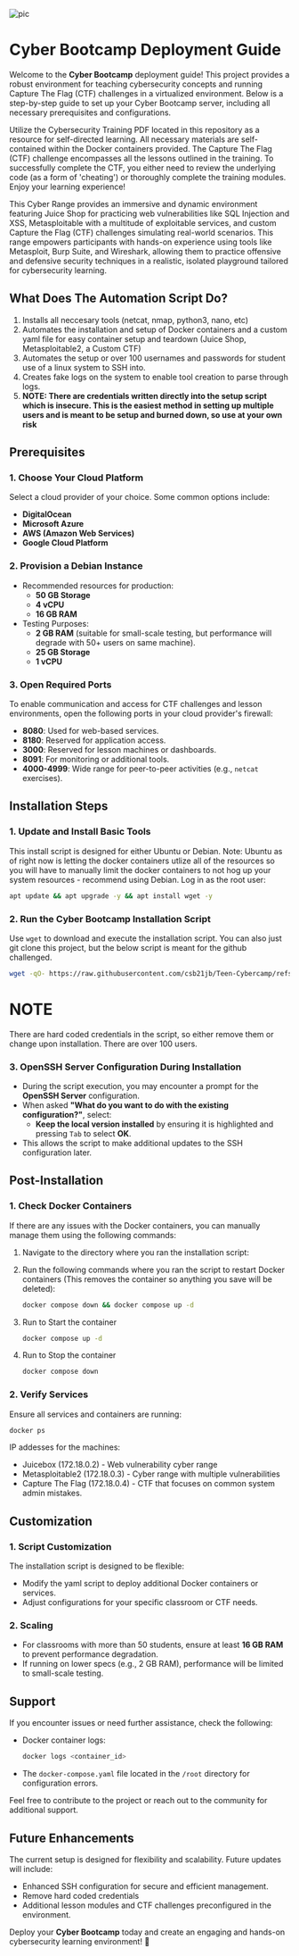 ![pic](https://github.com/user-attachments/assets/4dd1fc85-1f9e-457d-aa64-b19ca1c84fb5)

# Cyber Bootcamp Deployment Guide

Welcome to the **Cyber Bootcamp** deployment guide! This project provides a robust environment for teaching cybersecurity concepts and running Capture The Flag (CTF) challenges in a virtualized environment. Below is a step-by-step guide to set up your Cyber Bootcamp server, including all necessary prerequisites and configurations.

Utilize the Cybersecurity Training PDF located in this repository as a resource for self-directed learning. All necessary materials are self-contained within the Docker containers provided. The Capture The Flag (CTF) challenge encompasses all the lessons outlined in the training. To successfully complete the CTF, you either need to review the underlying code (as a form of 'cheating') or thoroughly complete the training modules. Enjoy your learning experience!

This Cyber Range provides an immersive and dynamic environment featuring Juice Shop for practicing web vulnerabilities like SQL Injection and XSS, Metasploitable with a multitude of exploitable services, and custom Capture the Flag (CTF) challenges simulating real-world scenarios. This range empowers participants with hands-on experience using tools like Metasploit, Burp Suite, and Wireshark, allowing them to practice offensive and defensive security techniques in a realistic, isolated playground tailored for cybersecurity learning.

## **What Does The Automation Script Do?**

1. Installs all neccesary tools (netcat, nmap, python3, nano, etc)
2. Automates the installation and setup of Docker containers and a custom yaml file for easy container setup and teardown (Juice Shop, Metasploitable2, a Custom CTF)
3. Automates the setup or over 100 usernames and passwords for student use of a linux system to SSH into.
4. Creates fake logs on the system to enable tool creation to parse through logs.
5. **NOTE: There are credentials written directly into the setup script which is insecure. This is the easiest method in setting up multiple users and is meant to be setup and burned down, so use at your own risk**


## **Prerequisites**

### **1. Choose Your Cloud Platform**
Select a cloud provider of your choice. Some common options include:
- **DigitalOcean**
- **Microsoft Azure**
- **AWS (Amazon Web Services)**
- **Google Cloud Platform**

### **2. Provision a Debian Instance**
- Recommended resources for production:
  - **50 GB Storage**
  - **4 vCPU**
  - **16 GB RAM**
- Testing Purposes:
  - **2 GB RAM** (suitable for small-scale testing, but performance will degrade with 50+ users on same machine).
  - **25 GB Storage**
  - **1 vCPU**

### **3. Open Required Ports**
To enable communication and access for CTF challenges and lesson environments, open the following ports in your cloud provider's firewall:
- **8080**: Used for web-based services.
- **8180**: Reserved for application access.
- **3000**: Reserved for lesson machines or dashboards.
- **8091**: For monitoring or additional tools.
- **4000-4999**: Wide range for peer-to-peer activities (e.g., `netcat` exercises).


## **Installation Steps**

### **1. Update and Install Basic Tools**
This install script is designed for either Ubuntu or Debian. Note: Ubuntu as of right now is letting the docker containers utlize all of the resources so you will have to manually limit the docker containers to not hog up your system resources - recommend using Debian. Log in as the root user:
```bash
apt update && apt upgrade -y && apt install wget -y
```

### **2. Run the Cyber Bootcamp Installation Script**
Use `wget` to download and execute the installation script. You can also just git clone this project, but the below script is meant for the github challenged. 
```bash
wget -qO- https://raw.githubusercontent.com/csb21jb/Teen-Cybercamp/refs/heads/main/master_install.sh | bash
```

# **NOTE** 
There are hard coded credentials in the script, so either remove them or change upon installation. There are over 100 users. 

### **3. OpenSSH Server Configuration During Installation**
- During the script execution, you may encounter a prompt for the **OpenSSH Server** configuration.
- When asked **"What do you want to do with the existing configuration?"**, select:
  - **Keep the local version installed** by ensuring it is highlighted and pressing `Tab` to select **OK**.
- This allows the script to make additional updates to the SSH configuration later.


## **Post-Installation**

### **1. Check Docker Containers**
If there are any issues with the Docker containers, you can manually manage them using the following commands:
1. Navigate to the directory where you ran the installation script:
  
2. Run the following commands where you ran the script to restart Docker containers (This removes the container so anything you save will be deleted):
   ```bash
   docker compose down && docker compose up -d
   ```
3. Run to Start the container
   ```bash
   docker compose up -d
   ```
4. Run to Stop the container
   ```bash
   docker compose down
   ```
   
### **2. Verify Services**
Ensure all services and containers are running:
```bash
docker ps
```
IP addesses for the machines:
- Juicebox (172.18.0.2) - Web vulnerability cyber range
- Metasploitable2 (172.18.0.3) - Cyber range with multiple vulnerabilities
- Capture The Flag (172.18.0.4) - CTF that focuses on common system admin mistakes. 

## **Customization**


### **1. Script Customization**
The installation script is designed to be flexible:
- Modify the yaml script to deploy additional Docker containers or services.
- Adjust configurations for your specific classroom or CTF needs.



### **2. Scaling**
- For classrooms with more than 50 students, ensure at least **16 GB RAM** to prevent performance degradation.
- If running on lower specs (e.g., 2 GB RAM), performance will be limited to small-scale testing.


## **Support**
If you encounter issues or need further assistance, check the following:
- Docker container logs:
  ```bash
  docker logs <container_id>
  ```
- The `docker-compose.yaml` file located in the `/root` directory for configuration errors.

Feel free to contribute to the project or reach out to the community for additional support.


## **Future Enhancements**
The current setup is designed for flexibility and scalability. Future updates will include:
- Enhanced SSH configuration for secure and efficient management.
- Remove hard coded credentials 
- Additional lesson modules and CTF challenges preconfigured in the environment.


Deploy your **Cyber Bootcamp** today and create an engaging and hands-on cybersecurity learning environment! 🚀
